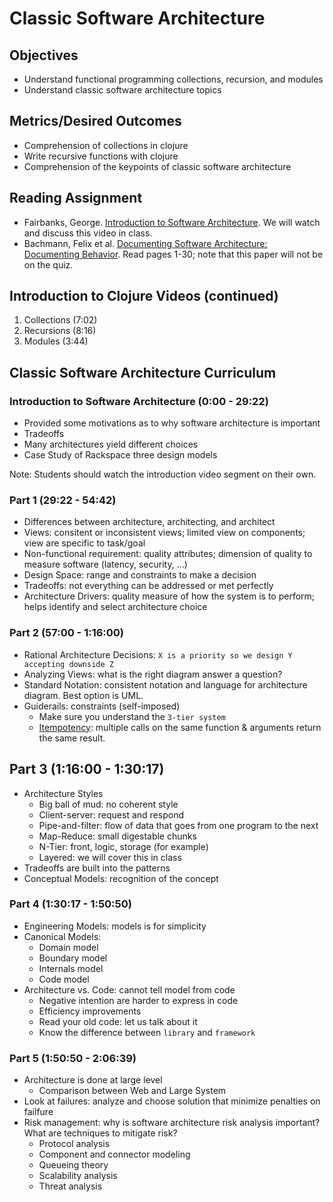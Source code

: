 # Classic Software Architecture

## Objectives

* Understand functional programming collections, recursion, and modules
* Understand classic software architecture topics

## Metrics/Desired Outcomes

* Comprehension of collections in clojure 
* Write recursive functions with clojure
* Comprehension of the keypoints of classic software architecture

## Reading Assignment

* Fairbanks, George. [Introduction to Software Architecture](https://www.youtube.com/watch?v=x30DcBfCJRI).  We will watch and discuss this video in class.
* Bachmann, Felix et al. [Documenting Software Architecture: Documenting Behavior](https://www.sei.cmu.edu/reports/02tn001.pdf).  Read pages 1-30; note that this paper will not be on the quiz.

## Introduction to Clojure Videos (continued)

1. Collections (7:02)
2. Recursions (8:16)
3. Modules (3:44)

## Classic Software Architecture Curriculum

### Introduction to Software Architecture (0:00 - 29:22)
* Provided some motivations as to why software architecture is important
* Tradeoffs
* Many architectures yield different choices
* Case Study of Rackspace three design models

Note: Students should watch the introduction video segment on their own.

### Part 1 (29:22 - 54:42)
* Differences between architecture, architecting, and architect
* Views: consitent or inconsistent views; limited view on components; view are specific to task/goal
* Non-functional requirement: quality attributes; dimension of quality to measure software (latency, security, ...)
* Design Space: range and constraints to make a decision
* Tradeoffs: not everything can be addressed or met perfectly
* Architecture Drivers: quality measure of how the system is to perform; helps identify and select architecture choice

### Part 2 (57:00 - 1:16:00)
* Rational Architecture Decisions: `X is a priority so we design Y accepting downside Z`
* Analyzing Views: what is the right diagram answer a question?
* Standard Notation: consistent notation and language for architecture diagram.  Best option is UML.
* Guiderails: constraints (self-imposed)
  * Make sure you understand the `3-tier system`
  * [Itempotency](https://stackoverflow.com/questions/1077412/what-is-an-idempotent-operation): multiple calls on the same function & arguments return the same result.  

## Part 3 (1:16:00 - 1:30:17)
* Architecture Styles
  * Big ball of mud: no coherent style
  * Client-server: request and respond
  * Pipe-and-filter: flow of data that goes from one program to the next
  * Map-Reduce: small digestable chunks 
  * N-Tier: front, logic, storage (for example)
  * Layered: we will cover this in class
* Tradeoffs are built into the patterns
* Conceptual Models: recognition of the concept

### Part 4 (1:30:17 - 1:50:50)
* Engineering Models: models is for simplicity  
* Canonical Models:
  * Domain model
  * Boundary model
  * Internals model
  * Code model
* Architecture vs. Code: cannot tell model from code
  * Negative intention are harder to express in code
  * Efficiency improvements
  * Read your old code: let us talk about it
  * Know the difference between `library` and `framework`

### Part 5 (1:50:50 - 2:06:39) 
* Architecture is done at large level
  * Comparison between Web and Large System
* Look at failures: analyze and choose solution that minimize penalties on failfure
* Risk management: why is software architecture risk analysis important?  What are techniques to mitigate risk?
  * Protocol analysis
  * Component and connector modeling
  * Queueing theory
  * Scalability analysis
  * Threat analysis


